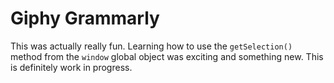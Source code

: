 # Giphy Grammarly
This was actually really fun. Learning how to use the `getSelection()` method from the `window` global object was exciting and something new. This is definitely work in progress.
